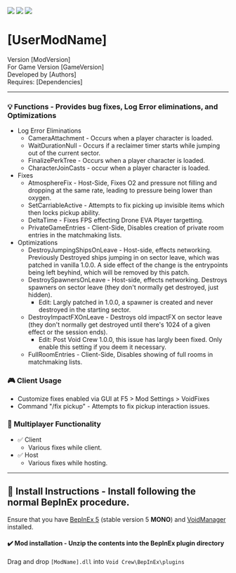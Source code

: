 [![](https://img.shields.io/badge/-Void_Crew_Modding_Team-111111?style=just-the-label&logo=github&labelColor=24292f)](https://github.com/Void-Crew-Modding-Team)
![](https://img.shields.io/badge/Game%20Version-[GameVersion]-111111?style=flat&labelColor=24292f&color=111111)
[![](https://img.shields.io/discord/1180651062550593536.svg?&logo=discord&logoColor=ffffff&style=flat&label=Discord&labelColor=24292f&color=111111)](https://discord.gg/g2u5wpbMGu "Void Crew Modding Discord")

# [UserModName]

Version [ModVersion]  
For Game Version [GameVersion]  
Developed by [Authors]  
Requires: [Dependencies]


---------------------

### 💡 Functions - **Provides bug fixes, Log Error eliminations, and Optimizations**

- Log Error Eliminations
  - CameraAttachment - Occurs when a player character is loaded.
  - WaitDurationNull - Occurs if a reclaimer timer starts while jumping out of the current sector.
  - FinalizePerkTree - Occurs when a player character is loaded.
  - CharacterJoinCasts - occur when a player character is loaded.
- Fixes
  - AtmosphereFix - Host-Side, Fixes O2 and pressure not filling and dropping at the same rate, leading to pressure being lower than oxygen.
  - SetCarriableActive - Attempts to fix picking up invisible items which then locks pickup ability.
  - DeltaTime - Fixes FPS effecting Drone EVA Player targetting.
  - PrivateGameEntries - Client-Side, Disables creation of private room entries in the matchmaking lists.
- Optimizations
  - DestroyJumpingShipsOnLeave - Host-side, effects networking. Previously Destroyed ships jumping in on sector leave, which was patched in vanilla 1.0.0. A side effect of the change is the entrypoints being left beyhind, which will be removed by this patch.
  - DestroySpawnersOnLeave - Host-side, effects networking. Destroys spawners on sector leave (they don't normally get destroyed, just hidden).
	- Edit: Largly patched in 1.0.0, a spawner is created and never destroyed in the starting sector.
  - DestroyImpactFXOnLeave - Destroys old impactFX on sector leave (they don't normally get destroyed until there's 1024 of a given effect or the session ends).
	- Edit: Post Void Crew 1.0.0, this issue has largly been fixed. Only enable this setting if you deem it necessary.
  - FullRoomEntries - Client-Side, Disables showing of full rooms in matchmaking lists.

### 🎮 Client Usage

- Customize fixes enabled via GUI at F5 > Mod Settings > VoidFixes
- Command "/fix pickup" - Attempts to fix pickup interaction issues.

### 👥 Multiplayer Functionality

- ✅ Client
  - Various fixes while client.
- ✅ Host
  - Various fixes while hosting.

---------------------

## 🔧 Install Instructions - **Install following the normal BepInEx procedure.**

Ensure that you have [BepInEx 5](https://thunderstore.io/c/void-crew/p/BepInEx/BepInExPack/) (stable version 5 **MONO**) and [VoidManager](https://thunderstore.io/c/void-crew/p/VoidCrewModdingTeam/VoidManager/) installed.

#### ✔️ Mod installation - **Unzip the contents into the BepInEx plugin directory**

Drag and drop `[ModName].dll` into `Void Crew\BepInEx\plugins`